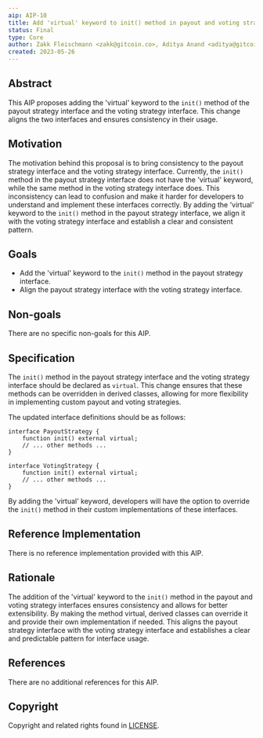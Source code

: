 ```yaml
---
aip: AIP-10
title: Add 'virtual' keyword to init() method in payout and voting strategy interfaces
status: Final
type: Core
author: Zakk Fleischmann <zakk@gitcoin.co>, Aditya Anand <aditya@gitcoin.co>
created: 2023-05-26
---
```


## Abstract

This AIP proposes adding the 'virtual' keyword to the `init()` method of the payout strategy interface and the voting strategy interface. This change aligns the two interfaces and ensures consistency in their usage.

## Motivation

The motivation behind this proposal is to bring consistency to the payout strategy interface and the voting strategy interface. Currently, the `init()` method in the payout strategy interface does not have the 'virtual' keyword, while the same method in the voting strategy interface does. This inconsistency can lead to confusion and make it harder for developers to understand and implement these interfaces correctly. By adding the 'virtual' keyword to the `init()` method in the payout strategy interface, we align it with the voting strategy interface and establish a clear and consistent pattern.

## Goals

- Add the 'virtual' keyword to the `init()` method in the payout strategy interface.
- Align the payout strategy interface with the voting strategy interface.

## Non-goals

There are no specific non-goals for this AIP.

## Specification

The `init()` method in the payout strategy interface and the voting strategy interface should be declared as `virtual`. This change ensures that these methods can be overridden in derived classes, allowing for more flexibility in implementing custom payout and voting strategies.

The updated interface definitions should be as follows:

```solidity
interface PayoutStrategy {
    function init() external virtual;
    // ... other methods ...
}

interface VotingStrategy {
    function init() external virtual;
    // ... other methods ...
}
```

By adding the 'virtual' keyword, developers will have the option to override the `init()` method in their custom implementations of these interfaces.

## Reference Implementation

There is no reference implementation provided with this AIP.

## Rationale

The addition of the 'virtual' keyword to the `init()` method in the payout and voting strategy interfaces ensures consistency and allows for better extensibility. By making the method virtual, derived classes can override it and provide their own implementation if needed. This aligns the payout strategy interface with the voting strategy interface and establishes a clear and predictable pattern for interface usage.

## References

There are no additional references for this AIP.

## Copyright

Copyright and related rights found in [LICENSE](./LICENSE).
